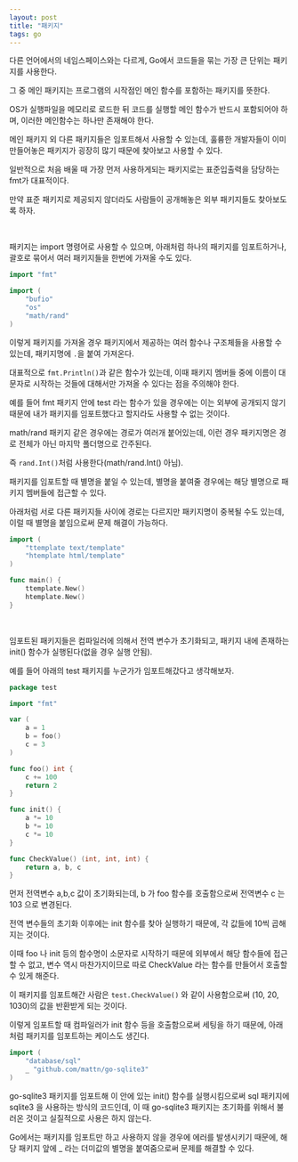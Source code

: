 ```yaml
---
layout: post
title: "패키지"
tags: go
---
```


다른 언어에서의 네임스페이스와는 다르게, Go에서 코드들을 묶는 가장 큰 단위는 패키지를 사용한다.

그 중 메인 패키지는 프로그램의 시작점인 메인 함수를 포함하는 패키지를 뜻한다.

OS가 실행파일을 메모리로 로드한 뒤 코드를 실행할 메인 함수가 반드시 포함되어야 하며, 이러한 메인함수는 하나만 존재해야 한다.

메인 패키지 외 다른 패키지들은 임포트해서 사용할 수 있는데, 훌륭한 개발자들이 이미 만들어놓은 패키지가 굉장히 많기 때문에 찾아보고 사용할 수 있다.

일반적으로 처음 배울 때 가장 먼저 사용하게되는 패키지로는 표준입출력을 담당하는 fmt가 대표적이다.

만약 표준 패키지로 제공되지 않더라도 사람들이 공개해놓은 외부 패키지들도 찾아보도록 하자.

<br>

패키지는 import 명령어로 사용할 수 있으며, 아래처럼 하나의 패키지를 임포트하거나, 괄호로 묶어서 여러 패키지들을 한번에 가져올 수도 있다. 

```go
import "fmt"

import (
    "bufio"
    "os"
    "math/rand"
)
```

이렇게 패키지를 가져올 경우 패키지에서 제공하는 여러 함수나 구조체들을 사용할 수 있는데, 패키지명에 ```.```을 붙여 가져온다.

대표적으로 ```fmt.Println()```과 같은 함수가 있는데, 이때 패키지 멤버들 중에 이름이 대문자로 시작하는 것들에 대해서만 가져올 수 있다는 점을 주의해야 한다.

예를 들어 fmt 패키지 안에 test 라는 함수가 있을 경우에는 이는 외부에 공개되지 않기 때문에 내가 패키지를 임포트했다고 할지라도 사용할 수 없는 것이다.

math/rand 패키지 같은 경우에는 경로가 여러개 붙어있는데, 이런 경우 패키지명은 경로 전체가 아닌 마지막 폴더명으로 간주된다.

즉 ```rand.Int()```처럼 사용한다(math/rand.Int() 아님).

패키지를 임포트할 때 별명을 붙일 수 있는데, 별명을 붙여줄 경우에는 해당 별명으로 패키지 멤버들에 접근할 수 있다.

아래처럼 서로 다른 패키지들 사이에 경로는 다르지만 패키지명이 중복될 수도 있는데, 이럴 때 별명을 붙임으로써 문제 해결이 가능하다.

```go
import (
    "ttemplate text/template"
    "htemplate html/template"
)

func main() {
    ttemplate.New()
    htemplate.New()
}
```

<br>

임포트된 패키지들은 컴파일러에 의해서 전역 변수가 초기화되고, 패키지 내에 존재하는 init() 함수가 실행된다(없을 경우 실행 안됨).

예를 들어 아래의 test 패키지를 누군가가 임포트해갔다고 생각해보자.

```go
package test

import "fmt"

var (
    a = 1
    b = foo()
    c = 3
)

func foo() int {
    c += 100
    return 2
}

func init() {
    a *= 10
    b *= 10
    c *= 10
}

func CheckValue() (int, int, int) {
    return a, b, c
}
```

먼저 전역변수 a,b,c 값이 초기화되는데, b 가 foo 함수를 호출함으로써 전역변수 c 는 103 으로 변경된다.

전역 변수들의 초기화 이후에는 init 함수를 찾아 실행하기 때문에, 각 값들에 10씩 곱해지는 것이다.

이때 foo 나 init 등의 함수명이 소문자로 시작하기 때문에 외부에서 해당 함수들에 접근할 수 없고, 변수 역시 마찬가지이므로 따로 CheckValue 라는 함수를 만들어서 호출할 수 있게 해준다.

이 패키지를 임포트해간 사람은 ```test.CheckValue()``` 와 같이 사용함으로써 (10, 20, 1030)의 값을 반환받게 되는 것이다.

이렇게 임포트할 때 컴파일러가 init 함수 등을 호출함으로써 세팅을 하기 때문에, 아래처럼 패키지를 임포트하는 케이스도 생긴다.

```go
import (
    "database/sql"
    _ "github.com/mattn/go-sqlite3"
)
```

go-sqlite3 패키지를 임포트해 이 안에 있는 init() 함수를 실행시킴으로써 sql 패키지에 sqlite3 을 사용하는 방식의 코드인데, 이 때 go-sqlite3 패키지는 초기화를 위해서 불러온 것이고 실질적으로 사용은 하지 않는다.

Go에서는 패키지를 임포트만 하고 사용하지 않을 경우에 에러를 발생시키기 때문에, 해당 패키지 앞에 _ 라는 더미값의 별명을 붙여줌으로써 문제를 해결할 수 있다.
